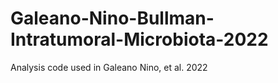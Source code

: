 # Galeano-Nino-Bullman-Intratumoral-Microbiota-2022
Analysis code used in Galeano Nino, et al. 2022
